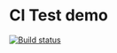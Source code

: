 # CI Test demo

[![Build status](https://ci.appveyor.com/api/projects/status/vv1ho85dpce3k20e?svg=true)](https://ci.appveyor.com/project/saunindm/ajs-04)
